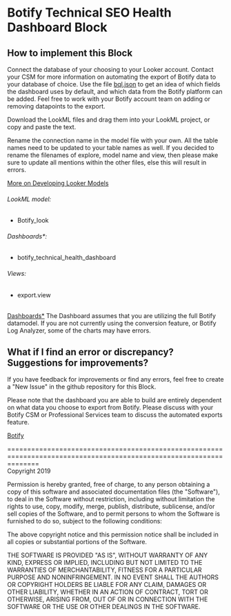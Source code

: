 # Botify Technical SEO Health Dashboard Block

## How to implement this Block

Connect the database of your choosing to your Looker account. Contact your CSM for more information on automating the export of Botify data to your database of choice. Use the file [bql.json](https://github.com/kyle-botify/botify-looker-ml/blob/master/bql.json) to get an idea of which fields the dashboard uses by default, and which data from the Botify platform can be added. Feel free to work with your Botify account team on adding or removing datapoints to the export.  

Download the LookML files and drag them into your LookML project, or copy and paste the text.

Rename the connection name in the model file with your own. All the table names need to be updated to your table names as well. If you decided to rename the filenames of explore, model name and view, then please make sure to update all mentions within the other files, else this will result in errors.

[More on Developing Looker Models](https://docs.looker.com/data-modeling/getting-started/model-development)

###### LookML model:
* Botify_look

###### Dashboards*:
* botify_technical_health_dashboard

###### Views:
* export.view


<br>
<u>Dashboards*</u>
The Dashboard assumes that you are utilizing the full Botify datamodel. If you are not currently using the conversion feature, or Botify Log Analyzer, some of the charts may have errors. 


## What if I find an error or discrepancy? Suggestions for improvements?
If you have feedback for improvements or find any errors, feel free to create a "New Issue" in the github repository for this Block.

Please note that the dashboard you are able to build are entirely dependent on what data you choose to export from Botify. Please discuss with your Botify CSM or Professional Services team to discuss the automated exports feature. 

[Botify](https://www.botify.com)

====================================================================================================================
<br>
Copyright 2019

Permission is hereby granted, free of charge, to any person obtaining a copy of this software and associated documentation files (the "Software"), to deal in the Software without restriction, including without limitation the rights to use, copy, modify, merge, publish, distribute, sublicense, and/or sell copies of the Software, and to permit persons to whom the Software is furnished to do so, subject to the following conditions:

The above copyright notice and this permission notice shall be included in all copies or substantial portions of the Software.

THE SOFTWARE IS PROVIDED "AS IS", WITHOUT WARRANTY OF ANY KIND, EXPRESS OR IMPLIED, INCLUDING BUT NOT LIMITED TO THE WARRANTIES OF MERCHANTABILITY, FITNESS FOR A PARTICULAR PURPOSE AND NONINFRINGEMENT. IN NO EVENT SHALL THE AUTHORS OR COPYRIGHT HOLDERS BE LIABLE FOR ANY CLAIM, DAMAGES OR OTHER LIABILITY, WHETHER IN AN ACTION OF CONTRACT, TORT OR OTHERWISE, ARISING FROM, OUT OF OR IN CONNECTION WITH THE SOFTWARE OR THE USE OR OTHER DEALINGS IN THE SOFTWARE.
